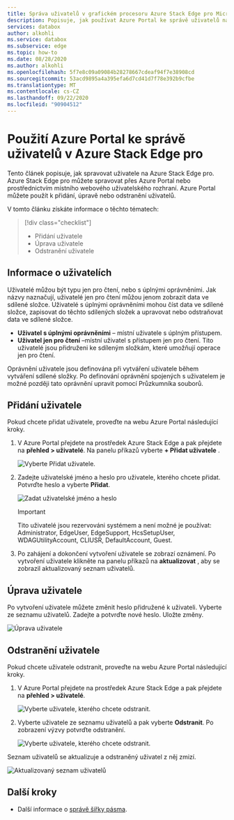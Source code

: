 ```yaml
---
title: Správa uživatelů v grafickém procesoru Azure Stack Edge pro Microsoft Docs
description: Popisuje, jak používat Azure Portal ke správě uživatelů na procesorovém GPU Azure Stack Edge pro.
services: databox
author: alkohli
ms.service: databox
ms.subservice: edge
ms.topic: how-to
ms.date: 08/28/2020
ms.author: alkohli
ms.openlocfilehash: 5f7e8c09a09084b28278667cdeaf94f7e38908cd
ms.sourcegitcommit: 53acd9895a4a395efa6d7cd41d7f78e392b9cfbe
ms.translationtype: MT
ms.contentlocale: cs-CZ
ms.lasthandoff: 09/22/2020
ms.locfileid: "90904512"
---
```

# <a name="use-the-azure-portal-to-manage-users-on-your-azure-stack-edge-pro"></a>Použití Azure Portal ke správě uživatelů v Azure Stack Edge pro

<!--[!INCLUDE [applies-to-skus](../../includes/azure-stack-edge-applies-to-all-sku.md)]-->

Tento článek popisuje, jak spravovat uživatele na Azure Stack Edge pro. Azure Stack Edge pro můžete spravovat přes Azure Portal nebo prostřednictvím místního webového uživatelského rozhraní. Azure Portal můžete použít k přidání, úpravě nebo odstranění uživatelů.

V tomto článku získáte informace o těchto tématech:

> [!div class="checklist"]
> * Přidání uživatele
> * Úprava uživatele
> * Odstranění uživatele

## <a name="about-users"></a>Informace o uživatelích

Uživatelé můžou být typu jen pro čtení, nebo s úplnými oprávněními. Jak názvy naznačují, uživatelé jen pro čtení můžou jenom zobrazit data ve sdílené složce. Uživatelé s úplnými oprávněními mohou číst data ve sdílené složce, zapisovat do těchto sdílených složek a upravovat nebo odstraňovat data ve sdílené složce.

 - **Uživatel s úplnými oprávněními** – místní uživatele s úplným přístupem.
 - **Uživatel jen pro čtení** –místní uživatel s přístupem jen pro čtení. Tito uživatelé jsou přidruženi ke sdíleným složkám, které umožňují operace jen pro čtení.

Oprávnění uživatele jsou definována při vytváření uživatele během vytváření sdílené složky. Po definování oprávnění spojených s uživatelem je možné později tato oprávnění upravit pomocí Průzkumníka souborů.


## <a name="add-a-user"></a>Přidání uživatele

Pokud chcete přidat uživatele, proveďte na webu Azure Portal následující kroky.

1. V Azure Portal přejdete na prostředek Azure Stack Edge a pak přejdete na **přehled > uživatelé**. Na panelu příkazů vyberte **+ Přidat uživatele** .

    ![Vyberte Přidat uživatele.](media/azure-stack-edge-j-series-manage-users/add-user-1.png)

2. Zadejte uživatelské jméno a heslo pro uživatele, kterého chcete přidat. Potvrďte heslo a vyberte **Přidat**.

    ![Zadat uživatelské jméno a heslo](media/azure-stack-edge-j-series-manage-users/add-user-2.png)

    > [!IMPORTANT] 
    > Tito uživatelé jsou rezervováni systémem a není možné je používat: Administrator, EdgeUser, EdgeSupport, HcsSetupUser, WDAGUtilityAccount, CLIUSR, DefaultAccount, Guest.  

3. Po zahájení a dokončení vytvoření uživatele se zobrazí oznámení. Po vytvoření uživatele klikněte na panelu příkazů na **aktualizovat** , aby se zobrazil aktualizovaný seznam uživatelů.


## <a name="modify-user"></a>Úprava uživatele

Po vytvoření uživatele můžete změnit heslo přidružené k uživateli. Vyberte ze seznamu uživatelů. Zadejte a potvrďte nové heslo. Uložte změny.
 
![Úprava uživatele](media/azure-stack-edge-j-series-manage-users/modify-user-1.png)


## <a name="delete-a-user"></a>Odstranění uživatele

Pokud chcete uživatele odstranit, proveďte na webu Azure Portal následující kroky.


1. V Azure Portal přejdete na prostředek Azure Stack Edge a pak přejdete na **přehled > uživatelé**.

    ![Vyberte uživatele, kterého chcete odstranit.](media/azure-stack-edge-j-series-manage-users/delete-user-1.png)

2. Vyberte uživatele ze seznamu uživatelů a pak vyberte **Odstranit**. Po zobrazení výzvy potvrďte odstranění.

    ![Vyberte uživatele, kterého chcete odstranit.](media/azure-stack-edge-j-series-manage-users/delete-user-2.png)

Seznam uživatelů se aktualizuje a odstraněný uživatel z něj zmizí.

![Aktualizovaný seznam uživatelů](media/azure-stack-edge-j-series-manage-users/delete-user-4.png)

## <a name="next-steps"></a>Další kroky

- Další informace o [správě šířky pásma](azure-stack-edge-j-series-manage-bandwidth-schedules.md).
